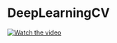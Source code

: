 # DeepLearningCV

[![Watch the video](https://img.youtube.com/vi/IA3WxTTPXqQ/0.jpg)](https://www.youtube.com/embed/IA3WxTTPXqQ?si=gwTF2ND9O3svvYPz)
